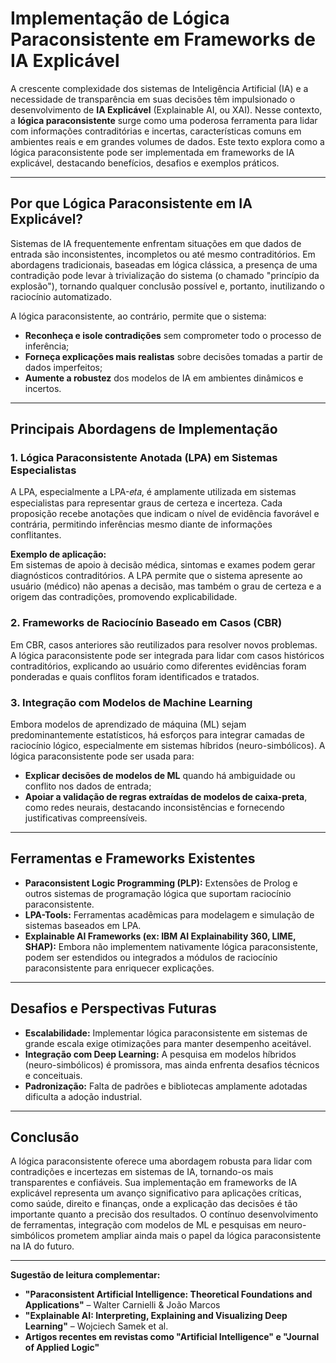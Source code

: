 
# Implementação de Lógica Paraconsistente em Frameworks de IA Explicável

A crescente complexidade dos sistemas de Inteligência Artificial (IA) e a necessidade de transparência em suas decisões têm impulsionado o desenvolvimento de **IA Explicável** (Explainable AI, ou XAI). Nesse contexto, a **lógica paraconsistente** surge como uma poderosa ferramenta para lidar com informações contraditórias e incertas, características comuns em ambientes reais e em grandes volumes de dados. Este texto explora como a lógica paraconsistente pode ser implementada em frameworks de IA explicável, destacando benefícios, desafios e exemplos práticos.

---

## Por que Lógica Paraconsistente em IA Explicável?

Sistemas de IA frequentemente enfrentam situações em que dados de entrada são inconsistentes, incompletos ou até mesmo contraditórios. Em abordagens tradicionais, baseadas em lógica clássica, a presença de uma contradição pode levar à trivialização do sistema (o chamado "princípio da explosão"), tornando qualquer conclusão possível e, portanto, inutilizando o raciocínio automatizado.

A lógica paraconsistente, ao contrário, permite que o sistema:

- **Reconheça e isole contradições** sem comprometer todo o processo de inferência;
- **Forneça explicações mais realistas** sobre decisões tomadas a partir de dados imperfeitos;
- **Aumente a robustez** dos modelos de IA em ambientes dinâmicos e incertos.

---

## Principais Abordagens de Implementação

### 1. Lógica Paraconsistente Anotada (LPA) em Sistemas Especialistas

A LPA, especialmente a LPA-𝑒𝑡𝑎, é amplamente utilizada em sistemas especialistas para representar graus de certeza e incerteza. Cada proposição recebe anotações que indicam o nível de evidência favorável e contrária, permitindo inferências mesmo diante de informações conflitantes.

**Exemplo de aplicação:**  
Em sistemas de apoio à decisão médica, sintomas e exames podem gerar diagnósticos contraditórios. A LPA permite que o sistema apresente ao usuário (médico) não apenas a decisão, mas também o grau de certeza e a origem das contradições, promovendo explicabilidade.

### 2. Frameworks de Raciocínio Baseado em Casos (CBR)

Em CBR, casos anteriores são reutilizados para resolver novos problemas. A lógica paraconsistente pode ser integrada para lidar com casos históricos contraditórios, explicando ao usuário como diferentes evidências foram ponderadas e quais conflitos foram identificados e tratados.

### 3. Integração com Modelos de Machine Learning

Embora modelos de aprendizado de máquina (ML) sejam predominantemente estatísticos, há esforços para integrar camadas de raciocínio lógico, especialmente em sistemas híbridos (neuro-simbólicos). A lógica paraconsistente pode ser usada para:

- **Explicar decisões de modelos de ML** quando há ambiguidade ou conflito nos dados de entrada;
- **Apoiar a validação de regras extraídas de modelos de caixa-preta**, como redes neurais, destacando inconsistências e fornecendo justificativas compreensíveis.

---

## Ferramentas e Frameworks Existentes

- **Paraconsistent Logic Programming (PLP):** Extensões de Prolog e outros sistemas de programação lógica que suportam raciocínio paraconsistente.
- **LPA-Tools:** Ferramentas acadêmicas para modelagem e simulação de sistemas baseados em LPA.
- **Explainable AI Frameworks (ex: IBM AI Explainability 360, LIME, SHAP):** Embora não implementem nativamente lógica paraconsistente, podem ser estendidos ou integrados a módulos de raciocínio paraconsistente para enriquecer explicações.

---

## Desafios e Perspectivas Futuras

- **Escalabilidade:** Implementar lógica paraconsistente em sistemas de grande escala exige otimizações para manter desempenho aceitável.
- **Integração com Deep Learning:** A pesquisa em modelos híbridos (neuro-simbólicos) é promissora, mas ainda enfrenta desafios técnicos e conceituais.
- **Padronização:** Falta de padrões e bibliotecas amplamente adotadas dificulta a adoção industrial.

---

## Conclusão

A lógica paraconsistente oferece uma abordagem robusta para lidar com contradições e incertezas em sistemas de IA, tornando-os mais transparentes e confiáveis. Sua implementação em frameworks de IA explicável representa um avanço significativo para aplicações críticas, como saúde, direito e finanças, onde a explicação das decisões é tão importante quanto a precisão dos resultados. O contínuo desenvolvimento de ferramentas, integração com modelos de ML e pesquisas em neuro-simbólicos prometem ampliar ainda mais o papel da lógica paraconsistente na IA do futuro.

---

**Sugestão de leitura complementar:**

- **"Paraconsistent Artificial Intelligence: Theoretical Foundations and Applications"** – Walter Carnielli & João Marcos
- **"Explainable AI: Interpreting, Explaining and Visualizing Deep Learning"** – Wojciech Samek et al.
- **Artigos recentes em revistas como "Artificial Intelligence" e "Journal of Applied Logic"**

```

